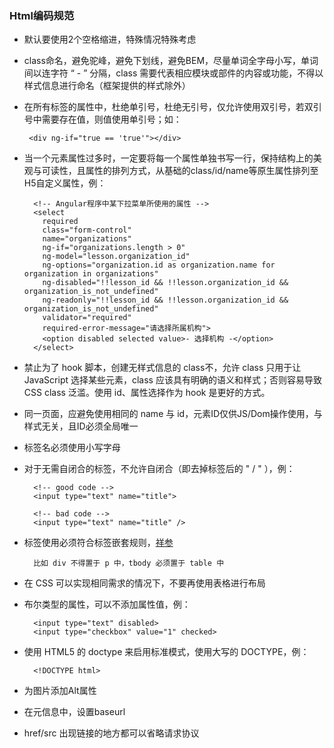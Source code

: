### Html编码规范

- 默认要使用2个空格缩进，特殊情况特殊考虑

- class命名，避免驼峰，避免下划线，避免BEM，尽量单词全字母小写，单词间以连字符 “ - ” 分隔，class 需要代表相应模块或部件的内容或功能，不得以样式信息进行命名（框架提供的样式除外）

-  在所有标签的属性中，杜绝单引号，杜绝无引号，仅允许使用双引号，若双引号中需要存在值，则值使用单引号；如：

        <div ng-if="true == 'true'"></div>

- 当一个元素属性过多时，一定要将每一个属性单独书写一行，保持结构上的美观与可读性，且属性的排列方式，从基础的class/id/name等原生属性排列至H5自定义属性，例：

        <!-- Angular程序中某下拉菜单所使用的属性 -->
        <select 
          required
          class="form-control" 
          name="organizations"
          ng-if="organizations.length > 0"
          ng-model="lesson.organization_id" 
          ng-options="organization.id as organization.name for organization in organizations"
          ng-disabled="!!lesson_id && !!lesson.organization_id && organization_is_not_undefined"
          ng-readonly="!!lesson_id && !!lesson.organization_id && organization_is_not_undefined"
          validator="required" 
          required-error-message="请选择所属机构">
          <option disabled selected value>- 选择机构 -</option>
        </select>

-  禁止为了 hook 脚本，创建无样式信息的 class不，允许 class 只用于让 JavaScript 选择某些元素，class 应该具有明确的语义和样式；否则容易导致 CSS class 泛滥。使用 id、属性选择作为 hook 是更好的方式。

- 同一页面，应避免使用相同的 name 与 id，元素ID仅供JS/Dom操作使用，与样式无关，且ID必须全局唯一

- 标签名必须使用小写字母

- 对于无需自闭合的标签，不允许自闭合（即去掉标签后的 " / " ），例：

        <!-- good code -->
        <input type="text" name="title">

        <!-- bad code -->
        <input type="text" name="title" />

- 标签使用必须符合标签嵌套规则，[祥参](http://www.cs.tut.fi/~jkorpela/html5.dtd)

        比如 div 不得置于 p 中，tbody 必须置于 table 中

- 在 CSS 可以实现相同需求的情况下，不要再使用表格进行布局

- 布尔类型的属性，可以不添加属性值，例：

        <input type="text" disabled>
        <input type="checkbox" value="1" checked>

- 使用 HTML5 的 doctype 来启用标准模式，使用大写的 DOCTYPE，例：

        <!DOCTYPE html>

- 为图片添加Alt属性

- 在元信息中，设置baseurl

- href/src 出现链接的地方都可以省略请求协议
